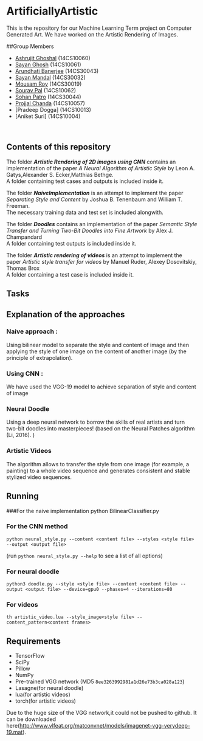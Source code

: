 # ArtificiallyArtistic
This is the repository for our Machine Learning Term project on Computer Generated Art. We have worked on the Artistic Rendering of Images. 

##Group Members

* [Ashrujit Ghoshal](https://github.com/ashru)    (14CS10060) <br />
* [Sayan Ghosh](https://github.com/sgdgp)         (14CS10061) <br />
* [Arundhati Banerjee](https://github.com/b18arundhati)  (14CS30043) <br />
* [Sayan Mandal](https://github.com/sayanmandal)        (14CS30032) <br />
* [Mousam Roy](https://github.com/mousam05)          (14CS30019) <br />
* [Sourav Pal](https://github.com/sourav-roni)          (14CS10062) <br />
* [Sohan Patro](https://github.com/Sohanpatro)         (14CS30044) <br />
* [Projjal Chanda](https://github.com/projjal)      (14CS10057) <br />
* [Pradeep Dogga]       (14CS10013) <br />
* [Aniket Suri]         (14CS10004) <br />

<br />

## Contents of this repository
The folder **_Artistic Rendering of 2D images using CNN_**  contains an implementation of the paper *_A Neural Algorithm of Artistic Style_* by Leon A. Gatys,Alexander S. Ecker,Matthias Bethge.<br />
A folder containing test cases and outputs is included inside it. <br />

The folder **_NaiveImplementation_** is an attempt to implement the paper *_Separating Style and Content_* by Joshua B. Tenenbaum and William T. Freeman. <br />
The necessary training data and test set is included alongwith. <br />

The folder **_Doodles_**  contains an implementation of the paper *_Semantic Style Transfer and Turning Two-Bit Doodles into Fine Artwork_* by Alex J. Champandard <br />
A folder containing test outputs is included inside it. <br />

The folder **_Artistic rendering of videos_** is an attempt to implement the paper *_Artistic style transfer for videos_* by Manuel Ruder, Alexey Dosovitskiy, Thomas Brox <br />
A folder containing a test case  is included inside it. <br />






## Tasks

## Explanation of the approaches
### Naive approach :
Using bilinear model to separate the style and content of image and then applying the style of one image on the content of another image (by the principle of extrapolation).
### Using CNN :
We have used the VGG-19 model to achieve separation of style and content of image
### Neural Doodle
Using a deep neural network to borrow the skills of real artists and turn  two-bit doodles into masterpieces! (based on the Neural Patches algorithm (Li, 2016). )

### Artistic Videos
The algorithm allows to transfer the style from one image (for example, a painting) to a whole video sequence and generates consistent and stable stylized video sequences.

## Running 
###For the naive implementation
python BilinearClassifier.py
### For the CNN method
`python neural_style.py --content <content file> --styles <style file> --output <output file>`

(run `python neural_style.py --help` to see a list of all options)

### For neural doodle
`python3 doodle.py --style <style file> --content <content file> --output <output file> --device=gpu0 --phases=4 --iterations=80`

### For videos
`th artistic_video.lua --style_image<style file> --content_pattern<content frames>`





## Requirements

* TensorFlow
* SciPy
* Pillow
* NumPy
* Pre-trained VGG network (MD5 `8ee3263992981a1d26e73b3ca028a123`)
* Lasagne(for neural doodle)
* lua(for artistic videos)
* torch(for artistic videos)

Due to the huge size of the VGG network,it could not be pushed to github. It can be downloaded here(http://www.vlfeat.org/matconvnet/models/imagenet-vgg-verydeep-19.mat).


